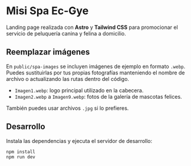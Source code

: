 # Misi Spa Ec-Gye

Landing page realizada con **Astro** y **Tailwind CSS** para promocionar el servicio de peluquería canina y felina a domicilio.

## Reemplazar imágenes

En `public/spa-images` se incluyen imágenes de ejemplo en formato `.webp`. Puedes sustituirlas por tus propias fotografías manteniendo el nombre de archivo o actualizando las rutas dentro del código.

- `Imagen1.webp`: logo principal utilizado en la cabecera.
- `Imagen2.webp` a `Imagen9.webp`: fotos de la galería de mascotas felices.

También puedes usar archivos `.jpg` si lo prefieres.

## Desarrollo

Instala las dependencias y ejecuta el servidor de desarrollo:

```bash
npm install
npm run dev
```
